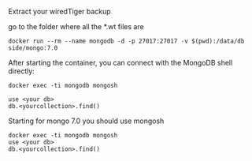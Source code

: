 Extract your wiredTiger backup

go to the folder where all the *.wt files are

`docker run --rm --name mongodb -d -p 27017:27017 -v $(pwd):/data/db side/mongo:7.0`

After starting the container, you can connect with the MongoDB shell directly:

```
docker exec -ti mongodb mongosh

use <your db>
db.<yourcollection>.find()
```

Starting for mongo 7.0 you should use mongosh

```
docker exec -ti mongodb mongosh
use <your db>
db.<yourcollection>.find()
```
